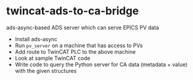 # twincat-ads-to-ca-bridge
ads-async-based ADS server which can serve EPICS PV data

* Install ads-async
* Run `pv_server` on a machine that has access to PVs
* Add route to TwinCAT PLC to the above machine
* Look at sample TwinCAT code
* Write code to query the Python server for CA data (metadata + value) with the given structures
